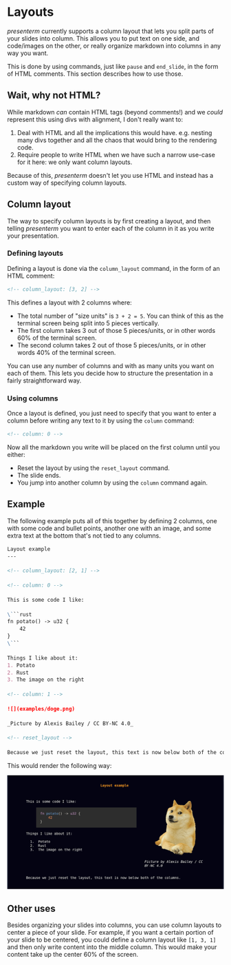 # Layouts

_presenterm_ currently supports a column layout that lets you split parts of your slides into column. This allows you to 
put text on one side, and code/images on the other, or really organize markdown into columns in any way you want.

This is done by using commands, just like `pause` and `end_slide`, in the form of HTML comments. This section describes 
how to use those.

## Wait, why not HTML?

While markdown _can_ contain HTML tags (beyond comments!) and we _could_ represent this using divs with alignment, I 
don't really want to:

1. Deal with HTML and all the implications this would have. e.g. nesting many divs together and all the chaos that would 
   bring to the rendering code.
2. Require people to write HTML when we have such a narrow use-case for it here: we only want column layouts.

Because of this, _presenterm_ doesn't let you use HTML and instead has a custom way of specifying column layouts.

## Column layout

The way to specify column layouts is by first creating a layout, and then telling _presenterm_ you want to enter each of 
the column in it as you write your presentation.

### Defining layouts

Defining a layout is done via the `column_layout` command, in the form of an HTML comment:

```html
<!-- column_layout: [3, 2] -->
```

This defines a layout with 2 columns where:
* The total number of "size units" is `3 + 2 = 5`. You can think of this as the terminal screen being split into 5 
  pieces vertically.
* The first column takes 3 out of those 5 pieces/units, or in other words 60% of the terminal screen.
* The second column takes 2 out of those 5 pieces/units, or in other words 40% of the terminal screen.

You can use any number of columns and with as many units you want on each of them. This lets you decide how to structure
the presentation in a fairly straightforward way.

### Using columns

Once a layout is defined, you just need to specify that you want to enter a column before writing any text to it by 
using the `column` command:

```html
<!-- column: 0 -->
```

Now all the markdown you write will be placed on the first column until you either:

* Reset the layout by using the `reset_layout` command.
* The slide ends.
* You jump into another column by using the `column` command again.

## Example

The following example puts all of this together by defining 2 columns, one with some code and bullet points, another one 
with an image, and some extra text at the bottom that's not tied to any columns.

```markdown
Layout example
---

<!-- column_layout: [2, 1] -->

<!-- column: 0 -->

This is some code I like:

\```rust
fn potato() -> u32 {
    42
}
\```

Things I like about it:
1. Potato
2. Rust
3. The image on the right

<!-- column: 1 -->

![](examples/doge.png)

_Picture by Alexis Bailey / CC BY-NC 4.0_

<!-- reset_layout -->

Because we just reset the layout, this text is now below both of the columns.
```

This would render the following way:

![](/assets/layouts.png)

## Other uses

Besides organizing your slides into columns, you can use column layouts to center a piece of your slide. For example, if 
you want a certain portion of your slide to be centered, you could define a column layout like `[1, 3, 1]` and then only 
write content into the middle column. This would make your content take up the center 60% of the screen.

